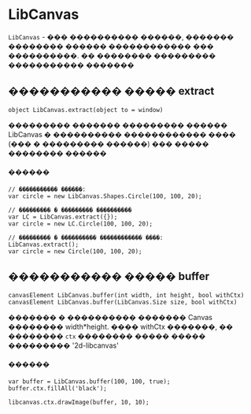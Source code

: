 LibCanvas
=========

`LibCanvas` - ��� ���������� ������, ������� �������� ������ ������������ ��� ����������. �� �������� ��������� ����������� �������


## ����������� ����� extract

	object LibCanvas.extract(object to = window)

��������� ������� ��������� ������ LibCanvas � ���������� ������������ ���� (��� � ��������� ������) ��� ����� �������� ������
	
#### ������

	// ����������� ������:
	var circle = new LibCanvas.Shapes.Circle(100, 100, 20);

	// ��������� � ��������� ����������
	var LC = LibCanvas.extract({});
	var circle = new LC.Circle(100, 100, 20);
	
	// ��������� � ���������� ������������ ����:
	LibCanvas.extract();
	var circle = new Circle(100, 100, 20);

## ����������� ����� buffer

	canvasElement LibCanvas.buffer(int width, int height, bool withCtx)
	canvasElement LibCanvas.buffer(LibCanvas.Size size, bool withCtx)

������� � ���������� ������� Canvas �������� width*height.
���� withCtx �������, �� �������� `ctx` �������� ����� ����� ��������� '2d-libcanvas'


#### ������
	var buffer = LibCanvas.buffer(100, 100, true);
	buffer.ctx.fillAll('black');

	libcanvas.ctx.drawImage(buffer, 10, 10);
	